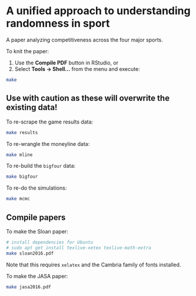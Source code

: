 A unified approach to understanding randomness in sport
================

A paper analyzing competitiveness across the four major sports.

To knit the paper:

1.  Use the **Compile PDF** button in RStudio, or
2.  Select **Tools -&gt; Shell...** from the menu and execute:

``` bash
make
```

Use with caution as these will overwrite the existing data!
-----------------------------------------------------------

To re-scrape the game results data:

``` bash
make results
```

To re-wrangle the moneyline data:

``` bash
make mline
```

To re-build the `bigfour` data:

``` bash
make bigfour
```

To re-do the simulations:

``` bash
make mcmc
```

Compile papers
--------------

To make the Sloan paper:

``` bash
# install dependencies for Ubuntu
# sudo apt get install texlive-xetex texlive-math-extra
make sloan2016.pdf
```

Note that this requires `xelatex` and the Cambria family of fonts installed.

To make the JASA paper:

``` bash
make jasa2016.pdf
```
